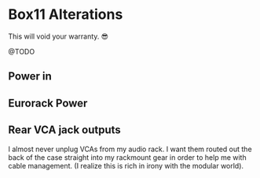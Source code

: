# Box11 Alterations

This will void your warranty. 😎

@TODO

## Power in

## Eurorack Power

## Rear VCA jack outputs

I almost never unplug VCAs from my audio rack. I want them routed out
the back of the case straight into my rackmount gear in order to help me
with cable management. (I realize this is rich in irony with the modular world).